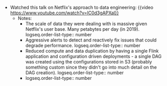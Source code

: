 - Watched this talk on Netflix's approach to data engineering: {{video https://www.youtube.com/watch?v=lC0d3gAPXaI}}
	- Notes:
		- The scale of data they were dealing with is massive given Netflix's user base. Many petabytes per day (in 2019).
		  logseq.order-list-type:: number
		- Aggressive alerts to detect and reactively fix issues that could degrade performance.
		  logseq.order-list-type:: number
		- Reduced compute and data duplication by having a single Flink application and configuration driven deployments - a single DAG was created using the configurations stored in S3 (probably something custom since they didn't go into much detail on the DAG creation).
		  logseq.order-list-type:: number
		- logseq.order-list-type:: number
